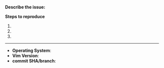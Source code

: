 <!-- Before posting an issue, read at least:

    :help visual-multi-faq
-->
**Describe the issue:**



**Steps to reproduce**  <!-- keystrokes that reproduce your problem -->

1.
2.
3.

<!--
If possible, use this minimal vimrc.
Save it to a file, then run it with:
    vim -u this_vimrc -U NONE some_file

set runtimepath=$VIMRUNTIME
set packpath=
set nocompatible

" set the correct path to the plugin!
set runtimepath^=path/to/vim-visual-multi

runtime plugin/visual-multi.vim
-->

-----
<!-- NOTE: contents inside arrows will be ignored. -->
- **Operating System**: <!-- e.g. Windows 10 Home / Ubuntu 16.04 / Mac OS 10.5 -->
- **Vim Version**: <!-- first two lines of `:version` output -->
- **commit SHA/branch**: <!-- ensure your version is up to date if using master
    branch, otherwise please provide the commit hash -->
